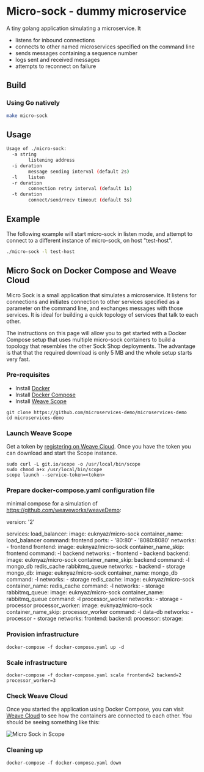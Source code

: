 # Micro-sock - dummy microservice

A tiny golang application simulating a microservice. It

- listens for inbound connections
- connects to other named microservices specified on the command line
- sends messages containing a sequence number
- logs sent and received messages
- attempts to reconnect on failure

## Build

### Using Go natively

```bash
make micro-sock
```

## Usage

```bash
Usage of ./micro-sock:
  -a string
        listening address
  -i duration
        message sending interval (default 2s)
  -l    listen
  -r duration
        connection retry interval (default 1s)
  -t duration
        connect/send/recv timeout (default 5s)
```

## Example

The following example will start micro-sock in listen mode, and attempt to connect to a different instance of micro-sock, on host "test-host".

```bash
./micro-sock -l test-host
```

## Micro Sock on Docker Compose and Weave Cloud

Micro Sock is a small application that simulates a microservice. It listens for connections and initiates connection to other services specified as a parameter on the command line, and exchanges messages with those services. It is ideal for building a quick topology of services that talk to each other. 

The instructions on this page will allow you to get started with a Docker Compose setup that uses multiple micro-sock containers to build a topology that resembles the other Sock Shop deployments. The advantage is that that the required download is only 5 MB and the whole setup starts very fast.

### Pre-requisites

- Install [Docker](https://www.docker.com/products/overview)
- Install [Docker Compose](https://docs.docker.com/compose/install/)
- Install [Weave Scope](https://www.weave.works/install-weave-scope/)

```
git clone https://github.com/microservices-demo/microservices-demo
cd microservices-demo
```
<!-- deploy-doc-hidden pre-install

    curl -sSL https://get.docker.com/ | sh
    apt-get install -yq python-pip build-essential python-dev
    pip install docker-compose

-->

### Launch Weave Scope

Get a token by [registering on Weave Cloud](http://cloud.weave.works/). Once you have the token you can download and start the Scope instance.

    sudo curl -L git.io/scope -o /usr/local/bin/scope
    sudo chmod a+x /usr/local/bin/scope
    scope launch --service-token=<token>

### Prepare docker-compose.yaml configuration file
minimal compose for a simulation of https://github.com/weaveworks/weaveDemo: 
<!-- deploy-doc-start docker-compose-yaml -->
version: '2'

services:
  load_balancer:
    image: euknyaz/micro-sock
    container_name: load_balancer
    command: frontend
    ports:
      - '80:80'
      - '8080:8080'
    networks:
      - frontend
  frontend:
    image: euknyaz/micro-sock
    container_name_skip: frontend
    command: -l backend
    networks:
      - frontend
      - backend
  backend:
    image: euknyaz/micro-sock
    container_name_skip: backend
    command: -l mongo_db redis_cache rabbitmq_queue
    networks:
      - backend
      - storage
  mongo_db:
    image: euknyaz/micro-sock
    container_name: mongo_db 
    command: -l
    networks:
      - storage
  redis_cache:
    image: euknyaz/micro-sock
    container_name: redis_cache
    command: -l
    networks:
      - storage
  rabbitmq_queue:
    image: euknyaz/micro-sock
    container_name: rabbitmq_queue
    command: -l processor_worker
    networks:
      - storage
      - processor
  processor_worker:
    image: euknyaz/micro-sock
   container_name_skip: processor_worker
    command: -l data-db
    networks:
      - processor
      - storage
networks:
  frontend:
  backend:
  processor:
  storage:

<!-- deploy-doc-end -->

### Provision infrastructure

<!-- deploy-doc-start create-infrastructure -->

    docker-compose -f docker-compose.yaml up -d

<!-- deploy-doc-end -->

### Scale infrastructure
<!-- deploy-doc-start scale-infrastructure -->

    docker-compose -f docker-compose.yaml scale frontend=2 backend=2 processor_worker=3

<!-- deploy-doc-end -->

### Check Weave Cloud

Once you started the application using Docker Compose, you can visit [Weave Cloud](http://cloud.weave.works/) to see how the containers are connected to each other. You should be seeing something like this:

![Micro Sock in Scope](https://github.com/microservices-demo/microservices-demo.github.io/raw/master/assets/micro-sock-scope.png)

### Cleaning up

<!-- deploy-doc-start destroy-infrastructure -->

    docker-compose -f docker-compose.yaml down

<!-- deploy-doc-end -->
